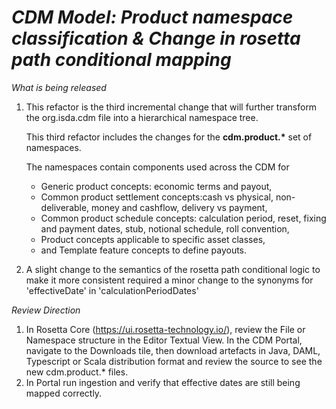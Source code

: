 # *CDM Model: Product namespace classification & Change in rosetta path conditional mapping*

_What is being released_

1. This refactor is the third incremental change that will further transform the org.isda.cdm file into a hierarchical namespace tree.

    This third refactor includes the changes for the __cdm.product.*__ set of namespaces.

    The namespaces contain components used across the CDM for 
    * Generic product concepts: economic terms and payout,
    * Common product settlement concepts:cash vs physical, non-deliverable, money and cashflow, delivery vs payment,
    * Common product schedule concepts: calculation period, reset, fixing and payment dates, stub, notional schedule, roll convention, 
    * Product concepts applicable to specific asset classes,
    * and Template feature concepts to define payouts.

2. A slight change to the semantics of the rosetta path conditional logic to make it more consistent required a 
   minor change to the synonyms for 'effectiveDate' in 'calculationPeriodDates'

_Review Direction_

1. In Rosetta Core (https://ui.rosetta-technology.io/), review the File or Namespace structure in the Editor Textual View.
    In the CDM Portal, navigate to the Downloads tile, then download artefacts in Java, DAML, Typescript or Scala distribution format and review the source to see the new cdm.product.* files.
2. In Portal run ingestion and verify that effective dates are still being mapped correctly.
